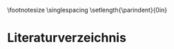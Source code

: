 \footnotesize
\singlespacing
\setlength{\parindent}{0in}

<!--
Do not edit this page.

References are automatically generated from the BibTex file (References.bib)

...which you should create using your reference manager.
-->

# Literaturverzeichnis
